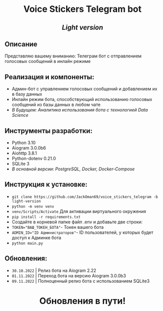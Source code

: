 <h1 align="center">Voice Stickers Telegram bot</h1>
<h2 align="center"><i>Light version</i></h3>

## Описание

Представляю вашему вниманию: Телеграм бот с отправлением голосовых сообщений в инлайн режиме

## Реализация и компоненты:

- Админ-бот с управлением голосовых сообщений и добавлением их в базу данных
- Инлайн режим бота, способствующий использованию голосовых сообщений из базы данных в любом чате
- <i>В Будущем: Аналитика использования бота с технологией Data Science</i>

## Инструменты разработки:

- Python 3.10
- Aiogram 3.0.0b6
- Aiohttp 3.8.1
- Python-dotenv 0.21.0
- SQLite 3
- <i>В основной версии: PostgreSQL, Docker, Docker-Compose</i>

## Инструкция к установке:

- `git clone https://github.com/JackOman69/voice_stickers_telegram -b light-version`
- `python -m venv venv`
- `venv/Scripts/Activate` Для активации виртуального окружения
- `pip install -r requirements.txt`
- Создайте в корневой папке файл .env и добавьте две строки: 
- `TOKEN="ВАШ_ТОКЕН_БОТА"`- Токен вашего бота 
- `ADMIN_ID="ID Администраторов"`- ID пользователей, у которых будет доступ к Админке бота
- `python main.py`

## Обновления:

- `30.10.2022` | Релиз бота на Aiogram 2.22
- `01.11.2022` | Переход бота на версию Aiogram 3.0.0b3
- `09.11.2022` | Полноценный релиз бота с использованием SQLite3

<h1 align="center">Обновления в пути!</h1>
